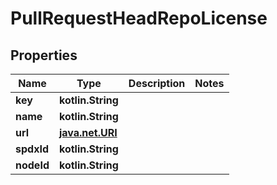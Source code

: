 
# PullRequestHeadRepoLicense

## Properties
Name | Type | Description | Notes
------------ | ------------- | ------------- | -------------
**key** | **kotlin.String** |  | 
**name** | **kotlin.String** |  | 
**url** | [**java.net.URI**](java.net.URI.md) |  | 
**spdxId** | **kotlin.String** |  | 
**nodeId** | **kotlin.String** |  | 



